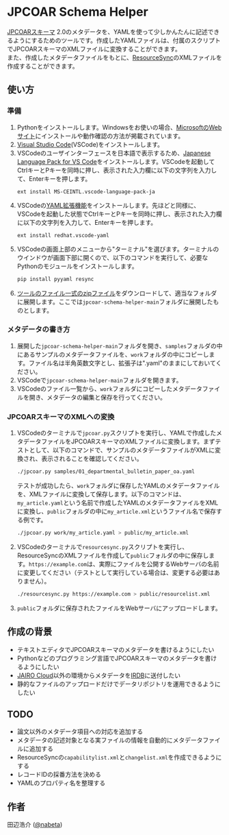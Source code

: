 # JPCOAR Schema Helper

[JPCOARスキーマ](https://schema.irdb.nii.ac.jp/ja/schema) 2.0のメタデータを、YAMLを使って少しかんたんに記述できるようにするためのツールです。作成したYAMLファイルは、付属のスクリプトでJPCOARスキーマのXMLファイルに変換することができます。  
また、作成したメタデータファイルをもとに、[ResourceSync](https://www.openarchives.org/rs/1.1/resourcesync)のXMLファイルを作成することができます。

## 使い方

### 準備

1. Pythonをインストールします。Windowsをお使いの場合、[MicrosoftのWebサイト](https://learn.microsoft.com/ja-jp/windows/python/beginners)にインストールや動作確認の方法が掲載されています。
1. [Visual Studio Code](https://code.visualstudio.com/)(VSCode)をインストールします。
1. VSCodeのユーザインターフェースを日本語で表示するため、[Japanese Language Pack for VS Code](https://marketplace.visualstudio.com/items?itemName=MS-CEINTL.vscode-language-pack-ja)をインストールします。VSCodeを起動してCtrlキーとPキーを同時に押し、表示された入力欄に以下の文字列を入力して、Enterキーを押します。
    ```
    ext install MS-CEINTL.vscode-language-pack-ja
    ```
1. VSCodeの[YAML拡張機能](https://marketplace.visualstudio.com/items?itemName=redhat.vscode-yaml)をインストールします。先ほどと同様に、VSCodeを起動した状態でCtrlキーとPキーを同時に押し、表示された入力欄に以下の文字列を入力して、Enterキーを押します。
    ```
    ext install redhat.vscode-yaml
    ```
1. VSCodeの画面上部のメニューから"ターミナル"を選びます。ターミナルのウインドウが画面下部に開くので、以下のコマンドを実行して、必要なPythonのモジュールをインストールします。
    ```sh
    pip install pyyaml resync
    ```
1. [ツールのファイル一式のzipファイル](https://github.com/nabeta/jpcoar-schema-helper/archive/refs/heads/main.zip)をダウンロードして、適当なフォルダに展開します。ここでは`jpcoar-schema-helper-main`フォルダに展開したものとします。

### メタデータの書き方

1. 展開した`jpcoar-schema-helper-main`フォルダを開き、`samples`フォルダの中にあるサンプルのメタデータファイルを、`work`フォルダの中にコピーします。ファイル名は半角英数文字とし、拡張子は".yaml"のままにしておいてください。
1. VSCodeで`jpcoar-schema-helper-main`フォルダを開きます。
1. VSCodeのファイル一覧から、`work`フォルダにコピーしたメタデータファイルを開き、メタデータの編集と保存を行ってください。

### JPCOARスキーマのXMLへの変換　

1. VSCodeのターミナルで`jpcoar.py`スクリプトを実行し、YAMLで作成したメタデータファイルをJPCOARスキーマのXMLファイルに変換します。まずテストとして、以下のコマンドで、サンプルのメタデータファイルがXMLに変換され、表示されることを確認してください。
    ```sh
    ./jpcoar.py samples/01_departmental_bulletin_paper_oa.yaml
    ```
    テストが成功したら、`work`フォルダに保存したYAMLのメタデータファイルを、XMLファイルに変換して保存します。以下のコマンドは、`my_article.yaml`という名前で作成したYAMLのメタデータファイルをXMLに変換し、`public`フォルダの中に`my_article.xml`というファイル名で保存する例です。
    ```sh
    ./jpcoar.py work/my_article.yaml > public/my_article.xml
    ```
1. VSCodeのターミナルで`resourcesync.py`スクリプトを実行し、ResourceSyncのXMLファイルを作成して`public`フォルダの中に保存します。`https://example.com`は、実際にファイルを公開するWebサーバの名前に変更してください（テストとして実行している場合は、変更する必要はありません）。
    ```sh
    ./resourcesync.py https://example.com > public/resourcelist.xml
    ```
1. `public`フォルダに保存されたファイルをWebサーバにアップロードします。

## 作成の背景

- テキストエディタでJPCOARスキーマのメタデータを書けるようにしたい
- Pythonなどのプログラミング言語でJPCOARスキーマのメタデータを書けるようにしたい
- [JAIRO Cloud](https://jpcoar.repo.nii.ac.jp/page/42)以外の環境からメタデータを[IRDB](https://irdb.nii.ac.jp/)に送付したい
- 静的なファイルのアップロードだけでデータリポジトリを運用できるようにしたい

## TODO

- 論文以外のメタデータ項目への対応を追加する
- メタデータの記述対象となる実ファイルの情報を自動的にメタデータファイルに追加する
- ResourceSyncの`capabilitylist.xml`と`changelist.xml`を作成できるようにする
- レコードIDの採番方法を決める
- YAMLのプロパティ名を整理する

## 作者

田辺浩介 ([@nabeta](https://github.com/nabeta))
